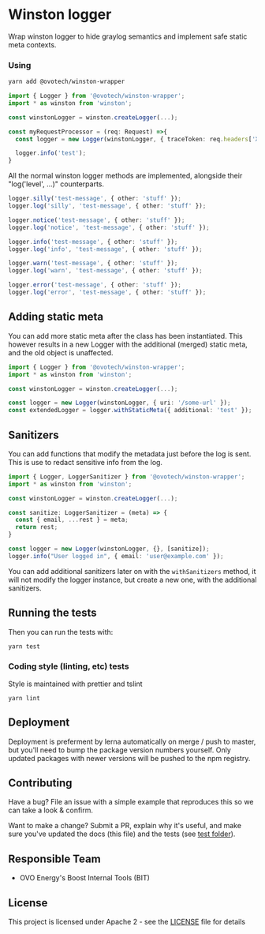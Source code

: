 # Winston logger

Wrap winston logger to hide graylog semantics and implement safe static meta contexts.

### Using

```bash
yarn add @ovotech/winston-wrapper
```

```typescript
import { Logger } from '@ovotech/winston-wrapper';
import * as winston from 'winston';

const winstonLogger = winston.createLogger(...);

const myRequestProcessor = (req: Request) =>{
  const logger = new Logger(winstonLogger, { traceToken: req.headers['X-Trace-Token'] });

  logger.info('test');
}
```

All the normal winston logger methods are implemented, alongside their "log('level', ...)" counterparts.

```typescript
logger.silly('test-message', { other: 'stuff' });
logger.log('silly', 'test-message', { other: 'stuff' });

logger.notice('test-message', { other: 'stuff' });
logger.log('notice', 'test-message', { other: 'stuff' });

logger.info('test-message', { other: 'stuff' });
logger.log('info', 'test-message', { other: 'stuff' });

logger.warn('test-message', { other: 'stuff' });
logger.log('warn', 'test-message', { other: 'stuff' });

logger.error('test-message', { other: 'stuff' });
logger.log('error', 'test-message', { other: 'stuff' });
```

## Adding static meta

You can add more static meta after the class has been instantiated. This however results in a new Logger with the additional (merged) static meta, and the old object is unaffected.

```typescript
import { Logger } from '@ovotech/winston-wrapper';
import * as winston from 'winston';

const winstonLogger = winston.createLogger(...);

const logger = new Logger(winstonLogger, { uri: '/some-url' });
const extendedLogger = logger.withStaticMeta({ additional: 'test' });
```

## Sanitizers

You can add functions that modify the metadata just before the log is sent. This is use to redact sensitive info from the log.

```typescript
import { Logger, LoggerSanitizer } from '@ovotech/winston-wrapper';
import * as winston from 'winston';

const winstonLogger = winston.createLogger(...);

const sanitize: LoggerSanitizer = (meta) => {
  const { email, ...rest } = meta;
  return rest;
}

const logger = new Logger(winstonLogger, {}, [sanitize]);
logger.info("User logged in", { email: 'user@example.com' });
```

You can add additional sanitizers later on with the `withSanitizers` method, it will not modify the logger instance, but create a new one, with the additional sanitizers.

## Running the tests

Then you can run the tests with:

```bash
yarn test
```

### Coding style (linting, etc) tests

Style is maintained with prettier and tslint

```
yarn lint
```

## Deployment

Deployment is preferment by lerna automatically on merge / push to master, but you'll need to bump the package version numbers yourself. Only updated packages with newer versions will be pushed to the npm registry.

## Contributing

Have a bug? File an issue with a simple example that reproduces this so we can take a look & confirm.

Want to make a change? Submit a PR, explain why it's useful, and make sure you've updated the docs (this file) and the tests (see [test folder](test)).

## Responsible Team

- OVO Energy's Boost Internal Tools (BIT)

## License

This project is licensed under Apache 2 - see the [LICENSE](LICENSE) file for details
